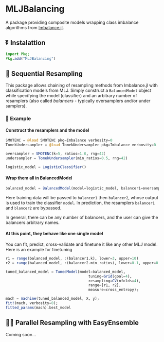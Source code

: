 # MLJBalancing
A package providing composite models wrapping class imbalance algorithms from [Imbalance.jl](https://github.com/JuliaAI/Imbalance.jl).

## ⏬ Instalattion
```julia
import Pkg;
Pkg.add("MLJBalancing")
```

## 🚅 Sequential Resampling

This package allows chaining of resampling methods from Imbalance.jl with classification models from MLJ. Simply construct a `BalancedModel` object while specifying the model (classifier) and an arbitrary number of resamplers (also called *balancers* - typically oversamplers and/or under samplers).

### 📖 Example

#### Construct the resamplers and the model
```julia
SMOTENC = @load SMOTENC pkg=Imbalance verbosity=0
TomekUndersampler = @load TomekUndersampler pkg=Imbalance verbosity=0

oversampler = SMOTENC(k=5, ratios=1.0, rng=42)
undersampler = TomekUndersampler(min_ratios=0.5, rng=42)

logistic_model = LogisticClassifier()
```

#### Wrap them all in BalancedModel
```julia
balanced_model = BalancedModel(model=logistic_model, balancer1=oversampler, balancer2=undersampler)
```
Here training data will be passed to `balancer1` then `balancer2`, whose output is used to train the classifier `model`.  In prediction, the resamplers `balancer1` and `blancer2` are bypassed. 

In general, there can be any number of balancers, and the user can give the balancers arbitrary names. 

#### At this point, they behave like one single model
You can fit, predict, cross-validate and finetune it like any other MLJ model. Here is an example for finetuning
```julia
r1 = range(balanced_model, :(balancer1.k), lower=3, upper=10)
r2 = range(balanced_model, :(balancer2.min_ratios), lower=0.1, upper=0.9)

tuned_balanced_model = TunedModel(model=balanced_model,
									  tuning=Grid(goal=4),
									  resampling=CV(nfolds=4),
									  range=[r1, r2],
									  measure=cross_entropy);

mach = machine(tuned_balanced_model, X, y);
fit!(mach, verbosity=0);
fitted_params(mach).best_model
```

## 🚆🚆 Parallel Resampling with EasyEnsemble

Coming soon...